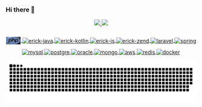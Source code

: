 ### Hi there 👋

<div align="center">
  <a href="https://github.com/erickosma">
  <img height="180em" src="https://github-readme-stats.vercel.app/api?username=erickosma&show_icons=true&theme=vue-dark&include_all_commits=true&count_private=true"/>
  <img height="180em" src="https://github-readme-stats.vercel.app/api/top-langs/?username=erickosma&layout=compact&langs_count=7&theme=vue-dark"/>
</div>

<div  align="center" style="display: inline_block">
  <br>
   <img align="center" alt="erick-php" height="40"  src="https://raw.githubusercontent.com/devicons/devicon/master/icons/php/php-original.svg">
   <img align="center" alt="erick-java" height="30"  src="https://cdn.jsdelivr.net/gh/devicons/devicon/icons/java/java-original.svg">
  <img align="center" alt="erick-kotlin" height="30" src="https://cdn.jsdelivr.net/gh/devicons/devicon/icons/kotlin/kotlin-original.svg" />
<img align="center" alt="erick-js" height="30" src="https://cdn.jsdelivr.net/gh/devicons/devicon/icons/javascript/javascript-plain.svg" />
  
  
  
  <img align="center" alt="erick-zend" height="30"   src="https://cdn.jsdelivr.net/gh/devicons/devicon/icons/zend/zend-plain.svg" />
   <img align="center" alt="laravel" height="30"  src="https://cdn.jsdelivr.net/gh/devicons/devicon/icons/laravel/laravel-plain-wordmark.svg" />
   <img align="center" alt="spring" height="30" src="https://cdn.jsdelivr.net/gh/devicons/devicon/icons/spring/spring-original.svg" />
  
 
  <img align="center" alt="mysql" height="40" src="https://cdn.jsdelivr.net/gh/devicons/devicon/icons/mysql/mysql-original-wordmark.svg" />
  <img align="center" alt="postgre" height="30" src="https://cdn.jsdelivr.net/gh/devicons/devicon/icons/postgresql/postgresql-original.svg" />
  <img align="center" alt="oracle" height="40" src="https://cdn.jsdelivr.net/gh/devicons/devicon/icons/oracle/oracle-original.svg" />
  <img align="center" alt="mongo" height="30" src="https://cdn.jsdelivr.net/gh/devicons/devicon/icons/mongodb/mongodb-original.svg" />
 
  
  <img align="center" alt="aws" height="30" src="https://cdn.jsdelivr.net/gh/devicons/devicon/icons/amazonwebservices/amazonwebservices-original.svg" />
    <img align="center" alt="redis" height="30" src="https://cdn.jsdelivr.net/gh/devicons/devicon/icons/redis/redis-original.svg" />
    <img align="center" alt="docker" height="30" src="https://cdn.jsdelivr.net/gh/devicons/devicon/icons/docker/docker-original.svg" />

</div>

  
  <div> 


 
  ![Snake animation](https://github.com/erickosma/erickosma/blob/output/github-contribution-grid-snake.svg)
 
</div>
